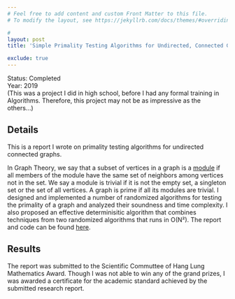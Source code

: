 ```yaml
---
# Feel free to add content and custom Front Matter to this file.
# To modify the layout, see https://jekyllrb.com/docs/themes/#overriding-theme-defaults

#
layout: post
title: 'Simple Primality Testing Algorithms for Undirected, Connected Graphs'

exclude: true
---
```

Status: Completed  
Year: 2019  
(This was a project I did in high school, before I had any formal training in Algorithms. Therefore, this project may not be as impressive as the others...)


## Details

This is a report I wrote on primality testing algorithms for undirected connected graphs. 

In Graph Theory, we say that a subset of vertices in a graph is a [module](https://en.wikipedia.org/wiki/Modular_decomposition) if all members of the module have the same set of neighbors among vertices not in the set. We say a module is trivial if it is not the empty set, a singleton set or the set of all vertices. A graph is prime if all its modules are trivial. I designed and implemented a number of randomized algorithms for testing the primality of a graph and analyzed their soundness and time complexity. I also proposed an effective determinisitic algorithm that combines techniques from two randomized algorithms that runs in O(N²). The report and code can be found [here](https://github.com/hei411/HLMA).

## Results

The report was submitted to the Scientific Commuttee of Hang Lung Mathematics Award. Though I was not able to win any of the grand prizes, I was awarded a certificate for the academic standard achieved by the submitted research report.